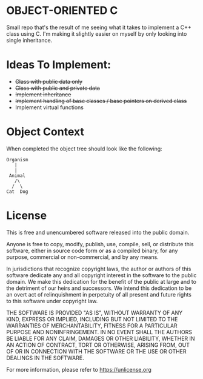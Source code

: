 OBJECT-ORIENTED C
=================
Small repo that's the result of me seeing what it takes to implement a C++
class using C. I'm making it slightly easier on myself by only looking into
single inheritance.

# Ideas To Implement:
* ~~Class with public data only~~
* ~~Class with public and private data~~
* ~~Implement inheritance~~
* ~~Implement handling of base classes / base pointers on derived class~~
* Implement virtual functions

# Object Context
When completed the object tree should look like the following:

```
Organism
   |
   |
 Animal
   /\
  /  \
Cat  Dog
```

# License
This is free and unencumbered software released into the public domain.

Anyone is free to copy, modify, publish, use, compile, sell, or
distribute this software, either in source code form or as a compiled
binary, for any purpose, commercial or non-commercial, and by any
means.

In jurisdictions that recognize copyright laws, the author or authors
of this software dedicate any and all copyright interest in the
software to the public domain. We make this dedication for the benefit
of the public at large and to the detriment of our heirs and
successors. We intend this dedication to be an overt act of
relinquishment in perpetuity of all present and future rights to this
software under copyright law.

THE SOFTWARE IS PROVIDED "AS IS", WITHOUT WARRANTY OF ANY KIND,
EXPRESS OR IMPLIED, INCLUDING BUT NOT LIMITED TO THE WARRANTIES OF
MERCHANTABILITY, FITNESS FOR A PARTICULAR PURPOSE AND NONINFRINGEMENT.
IN NO EVENT SHALL THE AUTHORS BE LIABLE FOR ANY CLAIM, DAMAGES OR
OTHER LIABILITY, WHETHER IN AN ACTION OF CONTRACT, TORT OR OTHERWISE,
ARISING FROM, OUT OF OR IN CONNECTION WITH THE SOFTWARE OR THE USE OR
OTHER DEALINGS IN THE SOFTWARE.

For more information, please refer to <https://unlicense.org>
